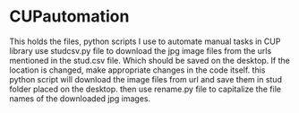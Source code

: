 # CUPautomation
This holds the files, python scripts I use to automate manual tasks in CUP library
use studcsv.py file to download the jpg image files from the urls mentioned in the stud.csv file. Which should be saved on the desktop. If the location is changed, make appropriate changes in the code itself. this python script will download the image files from url and save them in stud folder placed on the desktop. 
then use rename.py file to capitalize the file names of the downloaded jpg images. 
